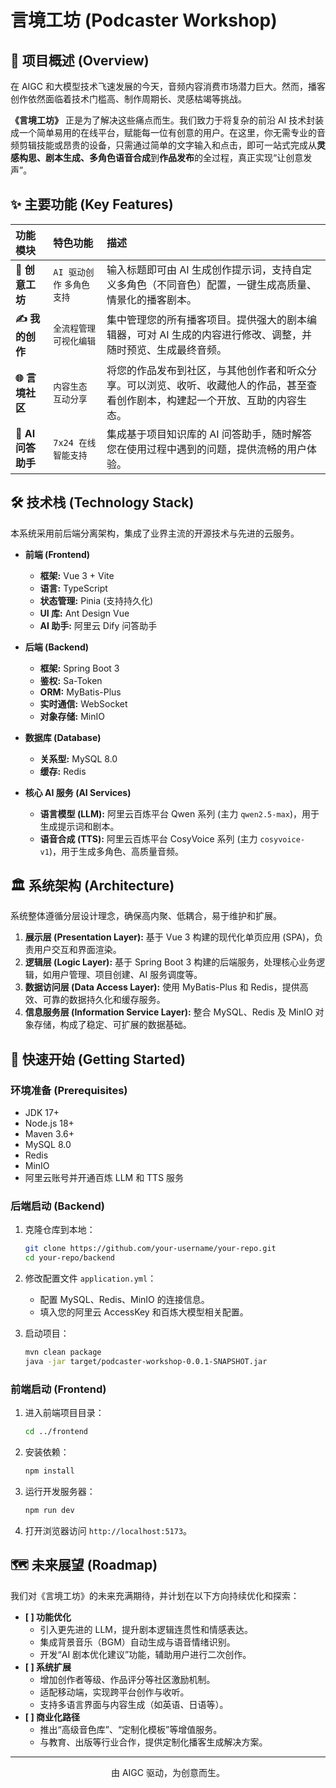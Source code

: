 # 言境工坊 (Podcaster Workshop)

## 📖 项目概述 (Overview)

在 AIGC 和大模型技术飞速发展的今天，音频内容消费市场潜力巨大。然而，播客创作依然面临着技术门槛高、制作周期长、灵感枯竭等挑战。

**《言境工坊》** 正是为了解决这些痛点而生。我们致力于将复杂的前沿 AI 技术封装成一个简单易用的在线平台，赋能每一位有创意的用户。在这里，你无需专业的音频剪辑技能或昂贵的设备，只需通过简单的文字输入和点击，即可一站式完成从**灵感构思、剧本生成、多角色语音合成**到**作品发布**的全过程，真正实现“让创意发声”。

## ✨ 主要功能 (Key Features)

| 功能模块 | 特色功能 | 描述 |
| :--- | :--- | :--- |
| **🎨 创意工坊** | `AI 驱动创作` `多角色支持` | 输入标题即可由 AI 生成创作提示词，支持自定义多角色（不同音色）配置，一键生成高质量、情景化的播客剧本。 |
| **✍️ 我的创作** | `全流程管理` `可视化编辑` | 集中管理您的所有播客项目。提供强大的剧本编辑器，可对 AI 生成的内容进行修改、调整，并随时预览、生成最终音频。 |
| **🌐 言境社区** | `内容生态` `互动分享` | 将您的作品发布到社区，与其他创作者和听众分享。可以浏览、收听、收藏他人的作品，甚至查看创作剧本，构建起一个开放、互助的内容生态。 |
| **🤖 AI 问答助手** | `7x24 在线` `智能支持` | 集成基于项目知识库的 AI 问答助手，随时解答您在使用过程中遇到的问题，提供流畅的用户体验。 |

## 🛠️ 技术栈 (Technology Stack)

本系统采用前后端分离架构，集成了业界主流的开源技术与先进的云服务。

-   **前端 (Frontend)**
    -   **框架:** Vue 3 + Vite
    -   **语言:** TypeScript
    -   **状态管理:** Pinia (支持持久化)
    -   **UI 库:** Ant Design Vue
    -   **AI 助手:** 阿里云 Dify 问答助手

-   **后端 (Backend)**
    -   **框架:** Spring Boot 3
    -   **鉴权:** Sa-Token
    -   **ORM:** MyBatis-Plus
    -   **实时通信:** WebSocket
    -   **对象存储:** MinIO

-   **数据库 (Database)**
    -   **关系型:** MySQL 8.0
    -   **缓存:** Redis

-   **核心 AI 服务 (AI Services)**
    -   **语言模型 (LLM):** 阿里云百炼平台 Qwen 系列 (主力 `qwen2.5-max`)，用于生成提示词和剧本。
    -   **语音合成 (TTS):** 阿里云百炼平台 CosyVoice 系列 (主力 `cosyvoice-v1`)，用于生成多角色、高质量音频。

## 🏛️ 系统架构 (Architecture)

系统整体遵循分层设计理念，确保高内聚、低耦合，易于维护和扩展。

1.  **展示层 (Presentation Layer):** 基于 Vue 3 构建的现代化单页应用 (SPA)，负责用户交互和界面渲染。
2.  **逻辑层 (Logic Layer):** 基于 Spring Boot 3 构建的后端服务，处理核心业务逻辑，如用户管理、项目创建、AI 服务调度等。
3.  **数据访问层 (Data Access Layer):** 使用 MyBatis-Plus 和 Redis，提供高效、可靠的数据持久化和缓存服务。
4.  **信息服务层 (Information Service Layer):** 整合 MySQL、Redis 及 MinIO 对象存储，构成了稳定、可扩展的数据基础。

## 🚀 快速开始 (Getting Started)

### 环境准备 (Prerequisites)

-   JDK 17+
-   Node.js 18+
-   Maven 3.6+
-   MySQL 8.0
-   Redis
-   MinIO
-   阿里云账号并开通百炼 LLM 和 TTS 服务

### 后端启动 (Backend)

1.  克隆仓库到本地：
    ```bash
    git clone https://github.com/your-username/your-repo.git
    cd your-repo/backend
    ```

2.  修改配置文件 `application.yml`：
    -   配置 MySQL、Redis、MinIO 的连接信息。
    -   填入您的阿里云 AccessKey 和百炼大模型相关配置。

3.  启动项目：
    ```bash
    mvn clean package
    java -jar target/podcaster-workshop-0.0.1-SNAPSHOT.jar
    ```

### 前端启动 (Frontend)

1.  进入前端项目目录：
    ```bash
    cd ../frontend
    ```

2.  安装依赖：
    ```bash
    npm install
    ```

3.  运行开发服务器：
    ```bash
    npm run dev
    ```

4.  打开浏览器访问 `http://localhost:5173`。

## 🗺️ 未来展望 (Roadmap)

我们对《言境工坊》的未来充满期待，并计划在以下方向持续优化和探索：

-   **[ ] 功能优化**
    -   引入更先进的 LLM，提升剧本逻辑连贯性和情感表达。
    -   集成背景音乐（BGM）自动生成与语音情绪识别。
    -   开发“AI 剧本优化建议”功能，辅助用户进行二次创作。
-   **[ ] 系统扩展**
    -   增加创作者等级、作品评分等社区激励机制。
    -   适配移动端，实现跨平台创作与收听。
    -   支持多语言界面与内容生成（如英语、日语等）。
-   **[ ] 商业化路径**
    -   推出“高级音色库”、“定制化模板”等增值服务。
    -   与教育、出版等行业合作，提供定制化播客生成解决方案。

---
<div align="center">
  由 AIGC 驱动，为创意而生。
</div>
